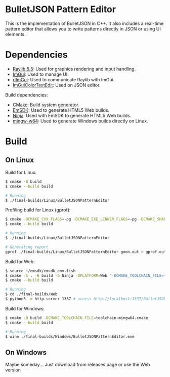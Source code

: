 # BulletJSON Pattern Editor

This is the implementation of BulletJSON in C++. It also includes a real-time pattern editor that allows you to write patterns directly in JSON or using UI elements.

# Dependencies

- [Raylib 5.5](https://github.com/raysan5/raylib/): Used for graphics rendering and input handling.
- [ImGui](https://github.com/ocornut/imgui): Used to manage UI.
- [rlImGui](https://github.com/raylib-extras/rlImGui): Used to communicate Raylib with ImGui.
- [ImGuiColorTextEdit](https://github.com/BalazsJako/ImGuiColorTextEdit): Used on JSON editor.

Build dependencies:
- [CMake](https://github.com/Kitware/CMake): Build system generator.
- [EmSDK](https://emscripten.org/docs/getting_started/downloads.html): Used to generate HTML5 Web builds.
- [Ninja](https://github.com/ninja-build/ninja): Used with EmSDK to generate HTML5 Web builds.
- [mingw-w64](https://www.mingw-w64.org/build-systems/cmake/): Used to generate Windows builds directly on Linux.

# Build

## On Linux

Build for Linux:
```bash
$ cmake -B build
$ cmake --build build

# Running
$ ./final-builds/Linux/BulletJSONPatternEditor
```

Profiling build for Linux (gprof):
```bash
$ cmake -DCMAKE_CXX_FLAGS=-pg -DCMAKE_EXE_LINKER_FLAGS=-pg -DCMAKE_SHARED_LINKER_FLAGS=-pg -B build/
$ cmake --build build

# Running
$ ./final-builds/Linux/BulletJSONPatternEditor

# Generating report
gprof ./final-builds/Linux/BulletJSONPatternEditor gmon.out > gprof.out
```

Build for Web:
```bash
$ source ~/emsdk/emsdk_env.fish
$ cmake -S . -B build -G Ninja -DPLATFORM=Web "-DCMAKE_TOOLCHAIN_FILE=~/emsdk/upstream/emscripten/cmake/Modules/Platform/Emscripten.cmake" -DCMAKE_BUILD_TYPE=Release
$ cmake --build build

# Running
$ cd ./final-builds/Web
$ python3 -m http.server 1337 # access http://localhost:1337/BulletJSONPatternEditor.html on any web browser
```

Build for Windows:
```bash
$ cmake -B build -DCMAKE_TOOLCHAIN_FILE=toolchain-mingw64.cmake
$ cmake --build build

# Running
$ wine ./final-builds/Windows/BulletJSONPatternEditor.exe
```

## On Windows

Maybe someday... Just download from releases page or use the Web version